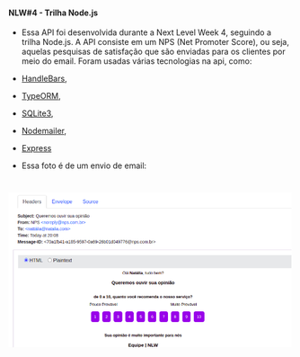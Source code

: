 #### NLW#4 - Trilha Node.js

- Essa API foi desenvolvida durante a Next Level Week 4, seguindo a trilha Node.js.
A API consiste em um NPS (Net Promoter Score), ou seja, aquelas pesquisas de satisfação que são enviadas para os clientes por meio do email. Foram usadas várias tecnologias na api, como:
- [HandleBars](https://handlebarsjs.com),
- [TypeORM](https://typeorm.io/#/),
- [SQLite3](https://www.sqlite.org/index.html),
- [Nodemailer](https://nodemailer.com/about/),
- [Express](https://expressjs.com/pt-br/)

- Essa foto é de um envio de email:

<h1 align="center">
<img alt="Foto do projeto" title="#NextLevelWeek4" src="./ProjectPicture/nlw4.png"/>
</h1>